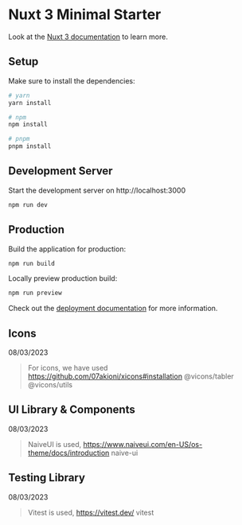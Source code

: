 # Nuxt 3 Minimal Starter

Look at the [Nuxt 3 documentation](https://nuxt.com/docs/getting-started/introduction) to learn more.

## Setup

Make sure to install the dependencies:

```bash
# yarn
yarn install

# npm
npm install

# pnpm
pnpm install
```

## Development Server

Start the development server on http://localhost:3000

```bash
npm run dev
```

## Production

Build the application for production:

```bash
npm run build
```

Locally preview production build:

```bash
npm run preview
```

Check out the [deployment documentation](https://nuxt.com/docs/getting-started/deployment) for more information.

## Icons
08/03/2023
>For icons, we have used https://github.com/07akioni/xicons#installation
>@vicons/tabler
>@vicons/utils

## UI Library & Components
08/03/2023
>NaiveUI is used, https://www.naiveui.com/en-US/os-theme/docs/introduction
>naive-ui

## Testing Library
08/03/2023
> Vitest is used, https://vitest.dev/
> vitest

